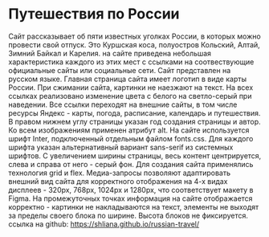 # **Путешествия по России**
Сайт рассказывает об пяти известных уголках России, в которых можно провести свой отпуск. Это Куршская коса, полуостров Кольский, Алтай, Зимний Байкал и Карелия. на сайте приведена небольшая характеристика каждого из этих мест с ссылками на 
соотвествующие официальные сайты или социальные сети. Сайт представлен на русском языке. Главная страница сайта имеет логотип в виде карты России. При сжимании сайта, картинки не наезжают на текст. На всех ссылках реализовано изменение цвета с белого на светло-серый при наведении. Все ссылки переходят на внешние сайты, в том числе ресурсы Яндекс - карты, погода, расписание, календарь и путешествия. В правом нижнем углу страницы указан год создания страницы и автор. Ко всем изображениям применен атрибут alt. На сайте используется шрифт Inter, подключенный отдельным файлом fonts.css. Для каждого шрифта указан альтернативный вариант sans-serif из системных шрифтов. С увеличением ширины страницы, весь контент центрируется, слева и справа от него - серый фон. Для создания сайта применялись технология grid и flex. Медиа-запросы позволяют адаптировать внешний вид сайта для корректного отображения на 4-х видах дисплеев - 320px, 768px, 1024px и 1280px, что соответствует макету в Figma. На промежуточных точках информация на сайте отображается корректно - картинки не накладываются на текст, элементы не выходят за пределы своего блока по ширине. Высота блоков не фиксируется.
ссылка на github: https://shliana.github.io/russian-travel/




